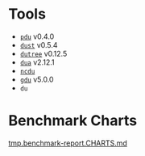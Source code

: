 # Tools

* [`pdu`](https://github.com/KSXGitHub/parallel-disk-usage) v0.4.0
* [`dust`](https://github.com/bootandy/dust) v0.5.4
* [`dutree`](https://github.com/nachoparker/dutree) v0.12.5
* [`dua`](https://github.com/Byron/dua-cli) v2.12.1
* [`ncdu`](https://dev.yorhel.nl/ncdu)
* [`gdu`](https://github.com/dundee/gdu) v5.0.0
* `du`

# Benchmark Charts

[tmp.benchmark-report.CHARTS.md](./tmp.benchmark-report.CHARTS.md)
